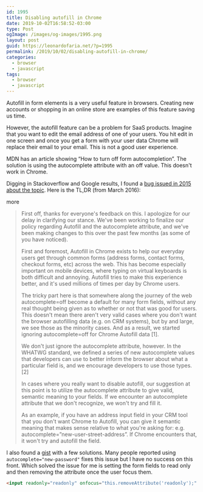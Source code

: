 ```yaml
---
id: 1995
title: Disabling autofill in Chrome
date: 2019-10-02T16:58:52-03:00
type: Post
ogImage: /images/og-images/1995.png
layout: post
guid: https://leonardofaria.net/?p=1995
permalink: /2019/10/02/disabling-autofill-in-chrome/
categories:
  - browser
  - javascript
tags:
  - browser
  - javascript
---
```

Autofill in form elements is a very useful feature in browsers. Creating new accounts or shopping in an online store are examples of this feature saving us time.

However, the autofill feature can be a problem for SaaS products. Imagine that you want to edit the email address of one of your users. You hit edit in one screen and once you get a form with your user data Chrome will replace their email to your email. This is not a good user experience.

MDN has an article showing &#8220;How to turn off form autocompletion&#8221;. The solution is using the autocomplete attribute with an off value. This doesn't work in Chrome.

Digging in Stackoverflow and Google results, I found a [bug issued in 2015 about the topic](https://bugs.chromium.org/p/chromium/issues/detail?id=468153#c164). Here is the TL,DR (from March 2016):

<span className="hidden">more</span>

> First off, thanks for everyone's feedback on this. I apologize for our delay in clarifying our stance. We've been working to finalize our policy regarding Autofill and the autocomplete attribute, and we've been making changes to this over the past few months (as some of you have noticed).
>
> First and foremost, Autofill in Chrome exists to help our everyday users get through common forms (address forms, contact forms, checkout forms, etc) across the web. This has become especially important on mobile devices, where typing on virtual keyboards is both difficult and annoying. Autofill tries to make this experience better, and it's used millions of times per day by Chrome users.
>
> The tricky part here is that somewhere along the journey of the web autocomplete=off become a default for many form fields, without any real thought being given as to whether or not that was good for users. This doesn't mean there aren't very valid cases where you don't want the browser autofilling data (e.g. on CRM systems), but by and large, we see those as the minority cases. And as a result, we started ignoring autocomplete=off for Chrome Autofill data [1].
>
> We don't just ignore the autocomplete attribute, however. In the WHATWG standard, we defined a series of new autocomplete values that developers can use to better inform the browser about what a particular field is, and we encourage developers to use those types. [2]
>
> In cases where you really want to disable autofill, our suggestion at this point is to utilize the autocomplete attribute to give valid, semantic meaning to your fields. If we encounter an autocomplete attribute that we don't recognize, we won't try and fill it.
>
> As an example, if you have an address input field in your CRM tool that you don't want Chrome to Autofill, you can give it semantic meaning that makes sense relative to what you're asking for: e.g. autocomplete=&#8221;new-user-street-address&#8221;. If Chrome encounters that, it won't try and autofill the field.

I also found a [gist](https://gist.github.com/niksumeiko/360164708c3b326bd1c8) with a few solutions. Many people reported using `autocomplete="new-password"` fixes this issue but I have no success on this front. Which solved the issue for me is setting the form fields to read only and then removing the attribute once the user focus them.

```html
<input readonly="readonly" onfocus="this.removeAttribute('readonly');" type="text" value="user@email.com">
```
